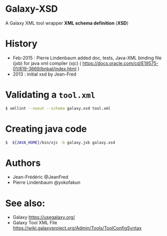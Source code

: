Galaxy-XSD
==========

A Galaxy XML tool wrapper __XML schema definition__ (__XSD__) 



# History

* Feb-2015 : Pierre Lindenbaum added doc, tests, Java-XML binding file (jxb) for java xml compiler (xjc)  ( https://docs.oracle.com/cd/E19575-01/819-3669/bnbal/index.html )
* 2013 : initial xsd by Jean-Fred

# Validating a `tool.xml`

```bash
$ xmllint --noout --schema galaxy.xsd tool.xml 
```

# Creating java code

```bash
$  ${JAVA_HOME}/bin/xjc -b galaxy.jxb galaxy.xsd 
```


# Authors

* Jean-Frédéric @JeanFred
* Pierre Lindenbaum @yokofakun

# See also:

* Galaxy https://usegalaxy.org/
* Galaxy Tool XML File https://wiki.galaxyproject.org/Admin/Tools/ToolConfigSyntax

